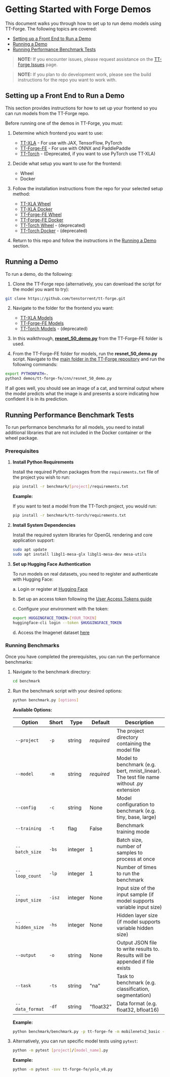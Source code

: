 # Getting Started with Forge Demos

This document walks you through how to set up to run demo models using TT-Forge. The following topics are covered:

* [Setting up a Front End to Run a Demo](#setting-up-a-front-end-to-run-a-demo)
* [Running a Demo](#running-a-demo)
* [Running Performance Benchmark Tests](#running-performance-benchmark-tests)

> **NOTE:** If you encounter issues, please request assistance on the
>[TT-Forge Issues](https://github.com/tenstorrent/tt-forge/issues) page.

> **NOTE:** If you plan to do development work, please see the
> build instructions for the repo you want to work with.

## Setting up a Front End to Run a Demo
This section provides instructions for how to set up your frontend so you can run models from the TT-Forge repo.

Before running one of the demos in TT-Forge, you must:
1. Determine which frontend you want to use:
   * [TT-XLA](https://github.com/tenstorrent/tt-xla) - For use with JAX, TensorFlow, PyTorch
   * [TT-Forge-FE](https://github.com/tenstorrent/tt-forge-fe) - For use with ONNX and PaddlePaddle
   * [TT-Torch](https://github.com/tenstorrent/tt-torch) - (Deprecated, if you want to use PyTorch use TT-XLA)

2. Decide what setup you want to use for the frontend:
   * Wheel
   * Docker

3. Follow the installation instructions from the repo for your selected setup method:
   * [TT-XLA Wheel](https://docs.tenstorrent.com/tt-xla/getting_started.html)
   * [TT-XLA Docker](https://docs.tenstorrent.com/tt-xla/getting_started_docker.html)
   * [TT-Forge-FE Wheel](https://docs.tenstorrent.com/tt-forge-fe/getting_started.html)
   * [TT-Forge-FE Docker](https://docs.tenstorrent.com/tt-forge-fe/getting_started_docker.html)
   * [TT-Torch Wheel](https://docs.tenstorrent.com/tt-torch/getting_started.html) - (deprecated)
   * [TT-Torch Docker](https://docs.tenstorrent.com/tt-torch/getting_started_docker.html) - (deprecated)

4. Return to this repo and follow the instructions in the [Running a Demo](#running-a-demo) section.

## Running a Demo

To run a demo, do the following:

1. Clone the TT-Forge repo (alternatively, you can download the script for the model you want to try):

```bash
git clone https://github.com/tenstorrent/tt-forge.git
```

2. Navigate to the folder for the frontend you want:
   * [TT-XLA Models](https://github.com/tenstorrent/tt-forge/tree/main/demos/tt-xla) 
   * [TT-Forge-FE Models](https://github.com/tenstorrent/tt-forge/tree/main/demos/tt-forge-fe)
   * [TT-Torch Models](https://github.com/tenstorrent/tt-forge/tree/main/demos/tt-torch) - (deprecated)

3. In this walkthrough, [**resnet_50_demo.py**](https://github.com/tenstorrent/tt-forge/blob/main/demos/tt-forge-fe/cnn/resnet_50_demo.py) from the TT-Forge-FE folder is used.

4. From the TT-Forge-FE folder for models, run the **resnet_50_demo.py** script. Navigate to the [main folder in the TT-Forge repository](https://github.com/tenstorrent/tt-forge/tree/main) and run the following commands:

```bash
export PYTHONPATH=.
python3 demos/tt-forge-fe/cnn/resnet_50_demo.py
```

If all goes well, you should see an image of a cat, and terminal output where the model predicts what the image is and presents a score indicating how confident it is in its prediction.

## Running Performance Benchmark Tests

To run performance benchmarks for all models, you need to install additional libraries that are not included in the Docker container or the wheel package.

### Prerequisites

1. **Install Python Requirements**

   Install the required Python packages from the `requirements.txt` file of the project you wish to run:

   ```bash
   pip install -r benchmark/[project]/requirements.txt
   ```

   **Example:**

   If you want to test a model from the TT-Torch project, you would run:

   ```bash
   pip install -r benchmark/tt-torch/requirements.txt
   ```

2. **Install System Dependencies**

   Install the required system libraries for OpenGL rendering and core application support:

   ```bash
   sudo apt update
   sudo apt install libgl1-mesa-glx libgl1-mesa-dev mesa-utils
   ```

3. **Set up Hugging Face Authentication**

   To run models on real datasets, you need to register and authenticate with Hugging Face:

   a. Login or register at [Hugging Face](https://huggingface.co/)

   b. Set up an access token following the [User Access Tokens guide](https://huggingface.co/docs/hub/en/security-tokens#user-access-tokens)

   c. Configure your environment with the token:

   ```bash
   export HUGGINGFACE_TOKEN=[YOUR_TOKEN]
   huggingface-cli login --token $HUGGINGFACE_TOKEN
   ```

   d. Access the Imagenet dataset [here](https://huggingface.co/datasets/mlx-vision/imagenet-1k)

### Running Benchmarks

Once you have completed the prerequisites, you can run the performance benchmarks:

1. Navigate to the benchmark directory:

   ```bash
   cd benchmark
   ```

2. Run the benchmark script with your desired options:

   ```bash
   python benchmark.py [options]
   ```

   **Available Options:**

   | Option | Short | Type | Default | Description |
   |--------|-------|------|---------|-------------|
   | `--project` | `-p` | string | *required* | The project directory containing the model file |
   | `--model` | `-m` | string | *required* | Model to benchmark (e.g. bert, mnist_linear). The test file name without .py extension |
   | `--config` | `-c` | string | None | Model configuration to benchmark (e.g. tiny, base, large) |
   | `--training` | `-t` | flag | False | Benchmark training mode |
   | `--batch_size` | `-bs` | integer | 1 | Batch size, number of samples to process at once |
   | `--loop_count` | `-lp` | integer | 1 | Number of times to run the benchmark |
   | `--input_size` | `-isz` | integer | None | Input size of the input sample (if model supports variable input size) |
   | `--hidden_size` | `-hs` | integer | None | Hidden layer size (if model supports variable hidden size) |
   | `--output` | `-o` | string | None | Output JSON file to write results to. Results will be appended if file exists |
   | `--task` | `-ts` | string | "na" | Task to benchmark (e.g. classification, segmentation) |
   | `--data_format` | `-df` | string | "float32" | Data format (e.g. float32, bfloat16) |

   **Example:**

   ```bash
   python benchmark/benchmark.py -p tt-forge-fe -m mobilenetv2_basic -ts classification -bs 8 -df bfloat16 -lp 32 -o forge-benchmark-e2e-tt-forge-fe-mobilenetv2_basic.json
   ```

3. Alternatively, you can run specific model tests using `pytest`:

   ```bash
   python -m pytest [project]/[model_name].py
   ```

   **Example:**

   ```bash
   python -m pytest -svv tt-forge-fe/yolo_v8.py
   ```
